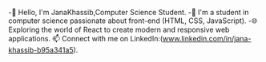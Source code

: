 -👋 Hello, I'm JanaKhassib,Computer Science Student.
-🌱 I'm a student in computer science passionate about front-end (HTML, CSS, JavaScript).
-🌐 Exploring the world of React to create modern and responsive web applications.
📫 Connect with me on LinkedIn:(www.linkedin.com/in/jana-khassib-b95a341a5).
<!---
JanaKhassib/JanaKhassib is a ✨ special ✨ repository because its `README.md` (this file) appears on your GitHub profile.
You can click the Preview link to take a look at your changes.
--->
